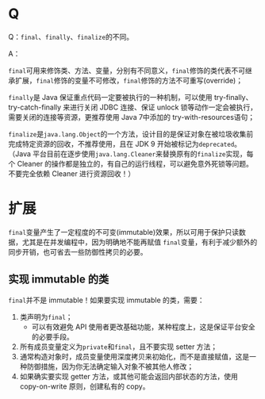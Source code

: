 # Q

Q：`final`、`finally`、`finalize`的不同。

A：

`final`可用来修饰类、方法、变量，分别有不同意义，`final`修饰的类代表不可继承扩展，`final`修饰的变量不可修改，`final`修饰的方法不可重写(override)；

`finally`是 Java 保证重点代码一定要被执行的一种机制，可以使用 try-finally、try-catch-finally 来进行关闭 JDBC 连接、保证 unlock 锁等动作一定会被执行，需要关闭的连接等资源，更推荐使用 Java 7中添加的 try-with-resources语句；

`finalize`是`java.lang.Object`的一个方法，设计目的是保证对象在被垃圾收集前完成特定资源的回收，不推荐使用，且在 JDK 9 开始被标记为`deprecated`。（Java 平台目前在逐步使用`java.lang.Cleaner`来替换原有的`finalize`实现，每个 Cleaner 的操作都是独立的，有自己的运行线程，可以避免意外死锁等问题。不要完全依赖 Cleaner 进行资源回收！）



# 扩展

`final`变量产生了一定程度的不可变(immutable)效果，所以可用于保护只读数据，尤其是在并发编程中，因为明确地不能再赋值 `final`变量，有利于减少额外的同步开销，也可省去一些防御性拷贝的必要。



## 实现 immutable 的类

`final`并不是 immutable！如果要实现 immutable 的类，需要：

1. 类声明为`final`；
   - 可以有效避免 API 使用者更改基础功能，某种程度上，这是保证平台安全的必要手段。
2. 所有成员变量定义为`private`和`final`，且不要实现 setter 方法；
3. 通常构造对象时，成员变量使用深度拷贝来初始化，而不是直接赋值，这是一种防御措施，因为你无法确定输入对象不被其他人修改；
4. 如果确实要实现 getter 方法，或其他可能会返回内部状态的方法，使用 copy-on-write 原则，创建私有的 copy。
